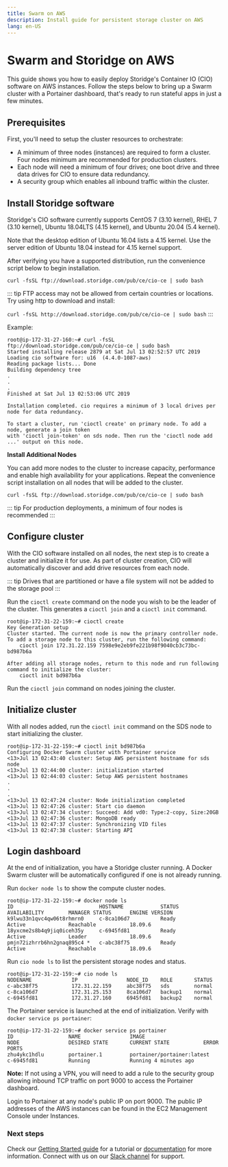 ```yaml
---
title: Swarm on AWS
description: Install guide for persistent storage cluster on AWS
lang: en-US
---
```


# Swarm and Storidge on AWS

This guide shows you how to easily deploy Storidge's Container IO (CIO) software on AWS instances. Follow the steps below to bring up a Swarm cluster with a Portainer dashboard, that's ready to run stateful apps in just a few minutes.

## Prerequisites

First, you'll need to setup the cluster resources to orchestrate:
- A minimum of three nodes (instances) are required to form a cluster. Four nodes minimum are recommended for production clusters.
- Each node will need a minimum of four drives; one boot drive and three data drives for CIO to ensure data redundancy.
- A security group which enables all inbound traffic within the cluster.

## Install Storidge software

Storidge's CIO software currently supports CentOS 7 (3.10 kernel), RHEL 7 (3.10 kernel), Ubuntu 18.04LTS (4.15 kernel), and Ubuntu 20.04 (5.4 kernel).

Note that the desktop edition of Ubuntu 16.04 lists a 4.15 kernel. Use the server edition of Ubuntu 18.04 instead for 4.15 kernel support.  

After verifying you have a supported distribution, run the convenience script below to begin installation.

`curl -fsSL ftp://download.storidge.com/pub/ce/cio-ce | sudo bash`

::: tip
FTP access may not be allowed from certain countries or locations. Try using http to download and install:

`curl -fsSL http://download.storidge.com/pub/ce/cio-ce | sudo bash`
:::

Example:
```
root@ip-172-31-27-160:~# curl -fsSL ftp://download.storidge.com/pub/ce/cio-ce | sudo bash
Started installing release 2879 at Sat Jul 13 02:52:57 UTC 2019
Loading cio software for: u16  (4.4.0-1087-aws)
Reading package lists... Done
Building dependency tree
.
.
.
Finished at Sat Jul 13 02:53:06 UTC 2019

Installation completed. cio requires a minimum of 3 local drives per node for data redundancy.

To start a cluster, run 'cioctl create' on primary node. To add a node, generate a join token
with 'cioctl join-token' on sds node. Then run the 'cioctl node add ...' output on this node.
```

**Install Additional Nodes**

You can add more nodes to the cluster to increase capacity, performance and enable high availability for your applications. Repeat the convenience script installation on all nodes that will be added to the cluster.

`curl -fsSL ftp://download.storidge.com/pub/ce/cio-ce | sudo bash`

::: tip
For production deployments, a minimum of four nodes is recommended
:::


## Configure cluster
With the CIO software installed on all nodes, the next step is to create a cluster and initialize it for use. As part of cluster creation, CIO will automatically discover and add drive resources from each node.

::: tip
Drives that are partitioned or have a file system will not be added to the storage pool
:::

Run the `cioctl create` command on the node you wish to be the leader of the cluster. This generates a `cioctl join` and a `cioctl init` command.

```
root@ip-172-31-22-159:~# cioctl create
Key Generation setup
Cluster started. The current node is now the primary controller node. To add a storage node to this cluster, run the following command:
    cioctl join 172.31.22.159 7598e9e2eb9fe221b98f9040cb3c73bc-bd987b6a

After adding all storage nodes, return to this node and run following command to initialize the cluster:
    cioctl init bd987b6a
```

Run the `cioctl join` command on nodes joining the cluster.

## Initialize cluster

With all nodes added, run the `cioctl init` command on the SDS node to start initializing the cluster.

```
root@ip-172-31-22-159:~# cioctl init bd987b6a
Configuring Docker Swarm cluster with Portainer service
<13>Jul 13 02:43:40 cluster: Setup AWS persistent hostname for sds node
<13>Jul 13 02:44:00 cluster: initialization started
<13>Jul 13 02:44:03 cluster: Setup AWS persistent hostnames
.
.
.
<13>Jul 13 02:47:24 cluster: Node initialization completed
<13>Jul 13 02:47:26 cluster: Start cio daemon
<13>Jul 13 02:47:34 cluster: Succeed: Add vd0: Type:2-copy, Size:20GB
<13>Jul 13 02:47:36 cluster: MongoDB ready
<13>Jul 13 02:47:37 cluster: Synchronizing VID files
<13>Jul 13 02:47:38 cluster: Starting API
```

## Login dashboard
At the end of initialization, you have a Storidge cluster running. A Docker Swarm cluster will be automatically configured if one is not already
running.

Run `docker node ls` to show the compute cluster nodes.

```
root@ip-172-31-22-159:~# docker node ls
ID                            HOSTNAME            STATUS              AVAILABILITY        MANAGER STATUS      ENGINE VERSION
k9lwu33n1qvc4qw06t8rhmrn0     c-8ca106d7          Ready               Active              Reachable           18.09.6
18yxcme2s8b4q9jiq0iceh35y     c-6945fd81          Ready               Active              Leader              18.09.6
pmjn72izhrrb6hn2gnaq895c4 *   c-abc38f75          Ready               Active              Reachable           18.09.6
```

Run `cio node ls` to list the persistent storage nodes and status.

```
root@ip-172-31-22-159:~# cio node ls
NODENAME             IP                NODE_ID    ROLE       STATUS
c-abc38f75           172.31.22.159     abc38f75   sds        normal
c-8ca106d7           172.31.25.153     8ca106d7   backup1    normal
c-6945fd81           172.31.27.160     6945fd81   backup2    normal
```

The Portainer service is launched at the end of initialization. Verify with `docker service ps portainer`:
```
root@ip-172-31-22-159:~# docker service ps portainer
ID                  NAME                IMAGE                        NODE                DESIRED STATE       CURRENT STATE           ERROR               PORTS
zhu4ykc1hdlu        portainer.1         portainer/portainer:latest   c-6945fd81          Running             Running 4 minutes ago
```

**Note:** If not using a VPN, you will need to add a rule to the security group allowing inbound TCP traffic on port 9000 to access the Portainer dashboard.

Login to Portainer at any node's public IP on port 9000. The public IP addresses of the AWS instances can be found in the EC2 Management Console under Instances.

<h3>Next steps</h3>

Check our [Getting Started guide](https://guide.storidge.com/) for a tutorial or [documentation](https://docs.storidge.com/) for more information. Connect with us on our [Slack channel](http://storidge.com/join-cio-slack/) for support.
